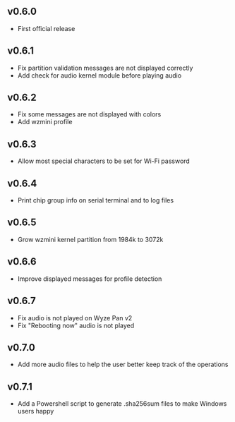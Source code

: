 ## v0.6.0

- First official release

## v0.6.1

- Fix partition validation messages are not displayed correctly
- Add check for audio kernel module before playing audio

## v0.6.2

- Fix some messages are not displayed with colors
- Add wzmini profile

## v0.6.3

- Allow most special characters to be set for Wi-Fi password

## v0.6.4

- Print chip group info on serial terminal and to log files

## v0.6.5

- Grow wzmini kernel partition from 1984k to 3072k

## v0.6.6

- Improve displayed messages for profile detection

## v0.6.7

- Fix audio is not played on Wyze Pan v2
- Fix "Rebooting now" audio is not played

## v0.7.0

- Add more audio files to help the user better keep track of the operations

## v0.7.1

- Add a Powershell script to generate .sha256sum files to make Windows users happy
